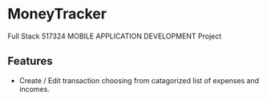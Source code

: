 # MoneyTracker

Full Stack 517324 MOBILE APPLICATION DEVELOPMENT Project


## Features 
- Create / Edit transaction choosing from catagorized list of expenses and incomes. 
